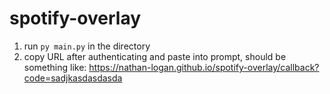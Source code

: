 # spotify-overlay

1. run `py main.py` in the directory
2. copy URL after authenticating and paste into prompt, should be something like: https://nathan-logan.github.io/spotify-overlay/callback?code=sadjkasdasdasda
